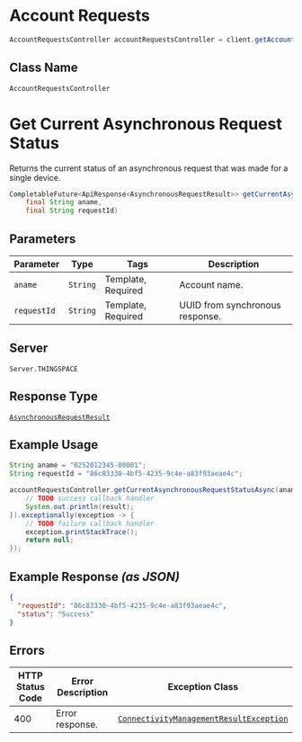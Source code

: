 # Account Requests

```java
AccountRequestsController accountRequestsController = client.getAccountRequestsController();
```

## Class Name

`AccountRequestsController`


# Get Current Asynchronous Request Status

Returns the current status of an asynchronous request that was made for a single device.

```java
CompletableFuture<ApiResponse<AsynchronousRequestResult>> getCurrentAsynchronousRequestStatusAsync(
    final String aname,
    final String requestId)
```

## Parameters

| Parameter | Type | Tags | Description |
|  --- | --- | --- | --- |
| `aname` | `String` | Template, Required | Account name. |
| `requestId` | `String` | Template, Required | UUID from synchronous response. |

## Server

`Server.THINGSPACE`

## Response Type

[`AsynchronousRequestResult`](../../doc/models/asynchronous-request-result.md)

## Example Usage

```java
String aname = "0252012345-00001";
String requestId = "86c83330-4bf5-4235-9c4e-a83f93aeae4c";

accountRequestsController.getCurrentAsynchronousRequestStatusAsync(aname, requestId).thenAccept(result -> {
    // TODO success callback handler
    System.out.println(result);
}).exceptionally(exception -> {
    // TODO failure callback handler
    exception.printStackTrace();
    return null;
});
```

## Example Response *(as JSON)*

```json
{
  "requestId": "86c83330-4bf5-4235-9c4e-a83f93aeae4c",
  "status": "Success"
}
```

## Errors

| HTTP Status Code | Error Description | Exception Class |
|  --- | --- | --- |
| 400 | Error response. | [`ConnectivityManagementResultException`](../../doc/models/connectivity-management-result-exception.md) |

